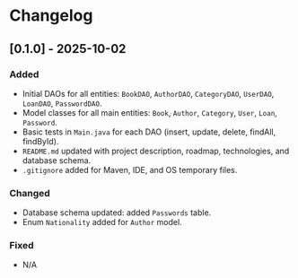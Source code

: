 # Changelog

## [0.1.0] - 2025-10-02
### Added
- Initial DAOs for all entities: `BookDAO`, `AuthorDAO`, `CategoryDAO`, `UserDAO`, `LoanDAO`, `PasswordDAO`.
- Model classes for all main entities: `Book`, `Author`, `Category`, `User`, `Loan`, `Password`.
- Basic tests in `Main.java` for each DAO (insert, update, delete, findAll, findById).
- `README.md` updated with project description, roadmap, technologies, and database schema.
- `.gitignore` added for Maven, IDE, and OS temporary files.

### Changed
- Database schema updated: added `Passwords` table.
- Enum `Nationality` added for `Author` model.

### Fixed
- N/A
